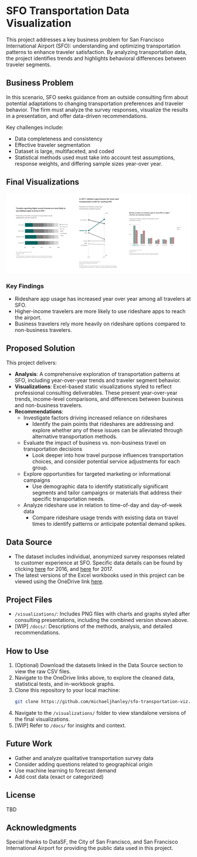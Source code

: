 # SFO Transportation Data Visualization

This project addresses a key business problem for San Francisco International Airport (SFO): understanding and optimizing transportation patterns to enhance traveler satisfaction. By analyzing transportation data, the project identifies trends and highlights behavioral differences between traveler segments.

## Business Problem
In this scenario, SFO seeks guidance from an outside consulting firm about potential adaptations to changing transportation preferences and traveler behavior. The firm must analyze the survey responses, visualize the results in a presentation, and offer data-driven recommendations.

Key challenges include:
- Data completeness and consistency
- Effective traveler segmentation
- Dataset is large, multifaceted, and coded
- Statistical methods used must take into account test assumptions, response weights, and differing sample sizes year-over year.

## Final Visualizations
<img src="visualizations/viz_combined_v2.png" />

### Key Findings
- Rideshare app usage has increased year over year among all travelers at SFO.
- Higher-income travelers are more likely to use rideshare apps to reach the airport.
- Business travelers rely more heavily on rideshare options compared to non-business travelers.

## Proposed Solution
This project delivers:
- **Analysis**: A comprehensive exploration of transportation patterns at SFO, including year-over-year trends and traveler segment behavior.
- **Visualizations**: Excel-based static visualizations styled to reflect professional consulting deliverables. These present year-over-year trends, income-level comparisons, and differences between business and non-business travelers.
- **Recommendations**:
     - Investigate factors driving increased reliance on rideshares
         - Identify the pain points that rideshares are addressing and explore whether any of these issues can be alleviated through alternative transportation methods.
     - Evaluate the impact of business vs. non-business travel on transportation decisions
         - Look deeper into how travel purpose influences transportation choices, and consider potential service adjustments for each group.
     - Explore opportunities for targeted marketing or informational campaigns
         - Use demographic data to identify statistically significant segments and tailor campaigns or materials that address their specific transportation needs.
     - Analyze rideshare use in relation to time-of-day and day-of-week data
         - Compare rideshare usage trends with existing data on travel times to identify patterns or anticipate potential demand spikes.

## Data Source
- The dataset includes individual, anonymized survey responses related to customer experience at SFO. Specific data details can be found by clicking [here](https://data.sfgov.org/Transportation/2016-SFO-Customer-Survey/t3vr-buhp/about_data) for 2016, and [here](https://data.sfgov.org/Transportation/2017-SFO-Customer-Survey/nnh5-5rwz/about_data) for 2017.
- The latest versions of the Excel workbooks used in this project can be viewed using the OneDrive link [here](https://1drv.ms/f/c/854e97c8f38cec29/Ev5r09aNAkpMqS3MXzqXLCQB9cOakI3zikrt1w5l1kZ5aA?e=1bGKHw).

## Project Files
- `/visualizations/`: Includes PNG files with charts and graphs styled after consulting presentations, including the combined version shown above.
- [WIP] `/docs/`: Descriptions of the methods, analysis, and detailed recommendations.

## How to Use
1. (Optional) Download the datasets linked in the Data Source section to view the raw CSV files.
2. Navigate to the OneDrive links above, to explore the cleaned data, statistical tests, and in-workbook graphs.
3. Clone this repository to your local machine:
   ```bash
   git clone https://github.com/michaeljhanley/sfo-transportation-viz.git
   ```
4. Navigate to the `/visualizations/` folder to view standalone versions of the final visualizations.
5. [WIP] Refer to `/docs/` for insights and context.

## Future Work
- Gather and analyze qualitative transportation survey data
- Consider adding questions related to geographical origin
- Use machine learning to forecast demand
- Add cost data (exact or categorized)

## License
TBD

## Acknowledgments
Special thanks to DataSF, the City of San Francisco, and San Francisco International Airport for providing the public data used in this project.
